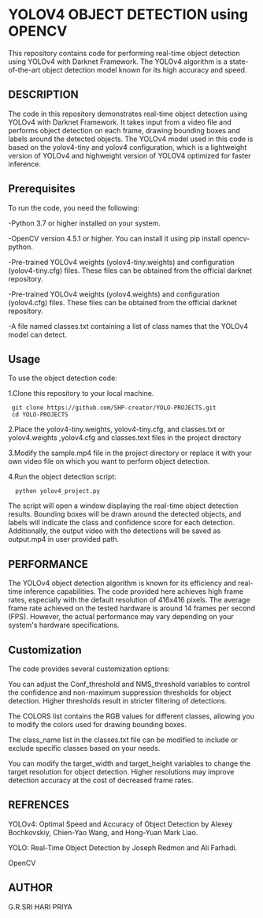 # YOLOV4 OBJECT DETECTION using OPENCV 
This repository contains code for performing real-time object detection using YOLOv4 with Darknet Framework. The YOLOv4 algorithm is a state-of-the-art object detection model known for its high accuracy and speed.
## DESCRIPTION
The code in this repository demonstrates real-time object detection using YOLOv4 with Darknet Framework. It takes input from a video file and performs object detection on each frame, drawing bounding boxes and labels around the detected objects. 
    The YOLOv4 model used in this code is based on the yolov4-tiny and yolov4 configuration, which is a lightweight version of YOLOv4 and highweight version of YOLOV4 optimized for faster inference.
## Prerequisites
To run the code, you need the following:

-Python 3.7 or higher installed on your system.

-OpenCV version 4.5.1 or higher. You can install it using pip install opencv-python.

-Pre-trained YOLOv4 weights (yolov4-tiny.weights) and configuration (yolov4-tiny.cfg) files. These files can be obtained from the official darknet repository.

-Pre-trained YOLOv4 weights (yolov4.weights) and configuration (yolov4.cfg) files. These files can be obtained from the official darknet repository.

-A file named classes.txt containing a list of class names that the YOLOv4 model can detect.

## Usage
To use the object detection code:

1.Clone this repository to your local machine.

     git clone https://github.com/SHP-creator/YOLO-PROJECTS.git
     cd YOLO-PROJECTS

2.Place the yolov4-tiny.weights, yolov4-tiny.cfg, and classes.txt  or yolov4.weights ,yolov4.cfg and classes.text  files in the project directory

3.Modify the sample.mp4 file in the project directory or replace it with your own video file on which you want to perform object detection.

4.Run the object detection script:

      python yolov4_project.py

The script will open a window displaying the real-time object detection results. Bounding boxes will be drawn around the detected objects, and labels will indicate the class and confidence score for each detection. Additionally, the output video with the detections will be saved as output.mp4 in user provided path.

## PERFORMANCE

The YOLOv4 object detection algorithm is known for its efficiency and real-time inference capabilities. The code provided here achieves high frame rates, especially with the default resolution of 416x416 pixels. The average frame rate achieved on the tested hardware is around 14 frames per second (FPS). However, the actual performance may vary depending on your system's hardware specifications.

## Customization

The code provides several customization options:

You can adjust the Conf_threshold and NMS_threshold variables to control the confidence and non-maximum suppression thresholds for object detection. Higher thresholds result in stricter filtering of detections.

The COLORS list contains the RGB values for different classes, allowing you to modify the colors used for drawing bounding boxes.

The class_name list in the classes.txt file can be modified to include or exclude specific classes based on your needs.

You can modify the target_width and target_height variables to change the target resolution for object detection. Higher resolutions may improve detection accuracy at the cost of decreased frame rates.

## REFRENCES

YOLOv4: Optimal Speed and Accuracy of Object Detection by Alexey Bochkovskiy, Chien-Yao Wang, and Hong-Yuan Mark Liao.

YOLO: Real-Time Object Detection by Joseph Redmon and Ali Farhadi.

OpenCV

## AUTHOR

G.R.SRI HARI PRIYA
